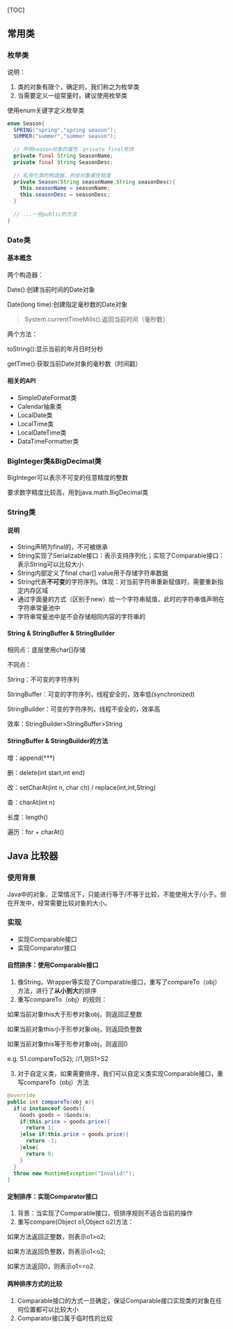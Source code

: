 [TOC]

## 常用类

### 枚举类

说明：

1. 类的对象有限个，确定的，我们称之为枚举类
2. 当需要定义一组常量时，建议使用枚举类

使用enum关键字定义枚举类

```java
enum Season{
  SPRING("spring","spring season");
  SUMMER("summer","summer season");
  
  // 声明season对象的属性：private final修饰
  private final String SeasonName;
  private final String SeasonDesc;
  
  // 私有化类的构造器，并给对象属性赋值
  private Season(String seasonName,String seasonDesc){
    this.seasonName = seasonName;
    this.seasonDesc = seasonDesc;
  }
  
  // ...一些public的方法
}
```



### Date类

#### 基本概念

两个构造器：

Date():创建当前时间的Date对象

Date(long time):创建指定毫秒数的Date对象

>  System.currentTimeMills():返回当前时间（毫秒数）

两个方法：

toString():显示当前的年月日时分秒

getTime():获取当前Date对象的毫秒数（时间戳）

#### 相关的API

* SimpleDateFormat类
* Calendar抽象类
* LocalDate类
* LocalTime类
* LocalDateTime类
* DataTimeFormatter类



### BigInteger类&BigDecimal类

BigInteger可以表示不可变的任意精度的整数

要求数字精度比较高，用到java.math.BigDecimal类



### String类

#### 说明

* String声明为final的，不可被继承
* String实现了Serializable接口：表示支持序列化；实现了Comparable接口：表示String可以比较大小
* String内部定义了final char[] value用于存储字符串数据
* String代表**不可变**的字符序列。体现：对当前字符串重新赋值时，需要重新指定内存区域
* 通过字面量的方式（区别于new）给一个字符串赋值，此时的字符串值声明在字符串常量池中
* 字符串常量池中是不会存储相同内容的字符串的

#### String & StringBuffer & StringBuilder

相同点：底层使用char[]存储

不同点：

String：不可变的字符序列

StringBuffer：可变的字符序列，线程安全的，效率低(synchronized)

StringBuilder：可变的字符序列，线程不安全的，效率高

效率：StringBuilder>StringBuffer>String

#### StringBuffer & StringBuilder的方法

增：append(***)

删：delete(int start,int end)

改：setCharAt(int n, char ch) / replace(int,int,String)

查：charAt(int n)

长度：length()

遍历：for + charAt()



## Java 比较器

### 使用背景

Java中的对象，正常情况下，只能进行等于/不等于比较，不能使用大于/小于。但在开发中，经常需要比较对象的大小。

### 实现

* 实现Comparable接口
* 实现Comparator接口

#### 自然排序：使用Comparable接口

1. 像String，Wrapper等实现了Comparable接口，重写了compareTo（obj）方法，进行了**从小到大**的排序
2. 重写compareTo（obj）的规则：

如果当前对象this大于形参对象obj，则返回正整数

如果当前对象this小于形参对象obj，则返回负整数

如果当前对象this等于形参对象obj，则返回0

e.g. S1.compareTo(S2); //1,则S1>S2

3. 对于自定义类，如果需要排序，我们可以自定义类实现Comparable接口，重写compareTo（obj）方法

```java
@override
public int compareTo(obj o){
  if(o instanceof Goods){
    Goods goods = (Goods)o;
    if(this.price > goods.price){
      return 1;
    }else if(this.price < goods.price){
      return -1;
    }else{
      return 0;
    }
  }
  throw new RuntimeException("Invalid!");
}
```



#### 定制排序：实现Comparator接口

1. 背景：当实现了Comparable接口，但排序规则不适合当前的操作
2. 重写compare(Object o1,Object o2)方法：

如果方法返回正整数，则表示o1>o2;

如果方法返回负整数，则表示o1<o2;

如果方法返回0，则表示o1==o2.



#### 两种排序方式的比较

1. Comparable接口的方式一旦确定，保证Comparable接口实现类的对象在任何位置都可以比较大小
2. Comparator接口属于临时性的比较

 